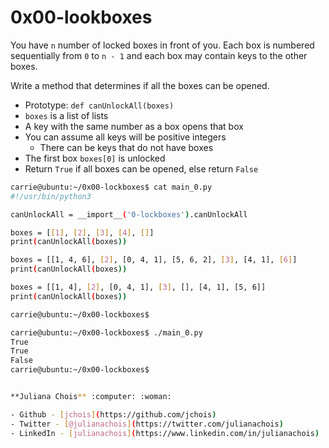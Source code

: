# 0x00-lookboxes
You have ```n``` number of locked boxes in front of you. Each box is numbered sequentially from ```0``` to ```n - 1``` and each box may contain keys to the other boxes.

Write a method that determines if all the boxes can be opened.

- Prototype: ```def canUnlockAll(boxes)```
- ```boxes``` is a list of lists
- A key with the same number as a box opens that box
- You can assume all keys will be positive integers
  - There can be keys that do not have boxes
- The first box ```boxes[0]``` is unlocked
- Return ```True``` if all boxes can be opened, else return ```False```

```sh
carrie@ubuntu:~/0x00-lockboxes$ cat main_0.py
#!/usr/bin/python3

canUnlockAll = __import__('0-lockboxes').canUnlockAll

boxes = [[1], [2], [3], [4], []]
print(canUnlockAll(boxes))

boxes = [[1, 4, 6], [2], [0, 4, 1], [5, 6, 2], [3], [4, 1], [6]]
print(canUnlockAll(boxes))

boxes = [[1, 4], [2], [0, 4, 1], [3], [], [4, 1], [5, 6]]
print(canUnlockAll(boxes))

carrie@ubuntu:~/0x00-lockboxes$
```
```sh
carrie@ubuntu:~/0x00-lockboxes$ ./main_0.py
True
True
False
carrie@ubuntu:~/0x00-lockboxes$


**Juliana Chois** :computer: :woman: 

- Github - [jchois](https://github.com/jchois)
- Twitter - [@julianachois](https://twitter.com/julianachois)
- LinkedIn - [julianachois](https://www.linkedin.com/in/julianachois)

